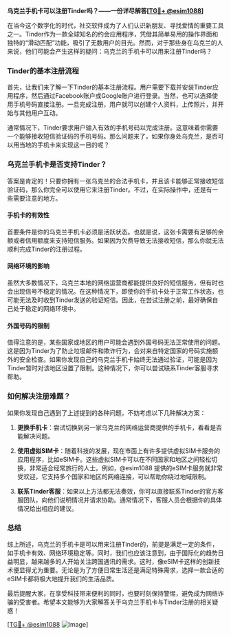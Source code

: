 **乌克兰手机卡可以注册Tinder吗？——一份详尽解答[[TG💪+ @esim1088](https://t.me/s/esim1088)]**

在当今这个数字化的时代，社交软件成为了人们认识新朋友、寻找爱情的重要工具之一。Tinder作为一款全球知名的约会应用程序，凭借其简单易用的操作界面和独特的“滑动匹配”功能，吸引了无数用户的目光。然而，对于那些身在乌克兰的人来说，他们可能会产生这样的疑问：乌克兰的手机卡可以用来注册Tinder吗？

### Tinder的基本注册流程

首先，让我们来了解一下Tinder的基本注册流程。用户需要下载并安装Tinder应用程序，然后通过Facebook账户或Google账户进行登录。当然，也可以选择使用手机号码直接注册。一旦完成注册，用户就可以创建个人资料，上传照片，并开始与其他用户互动。

通常情况下，Tinder要求用户输入有效的手机号码以完成注册。这意味着你需要一个能够接收短信验证码的手机号码。那么问题来了，如果你身处乌克兰，是否可以用当地的手机卡来实现这一目的呢？

### 乌克兰手机卡是否支持Tinder？

答案是肯定的！只要你拥有一张乌克兰的合法手机卡，并且该卡能够正常接收短信验证码，那么你完全可以使用它来注册Tinder。不过，在实际操作中，还是有一些需要注意的地方。

#### 手机卡的有效性

首要条件是你的乌克兰手机卡必须是活跃状态。也就是说，这张卡需要有足够的余额或者信用额度来支持短信服务。如果因为欠费导致无法接收短信，那么你就无法顺利完成Tinder的注册过程。

#### 网络环境的影响

虽然大多数情况下，乌克兰本地的网络运营商都能提供良好的短信服务，但有时也会出现信号不稳定的情况。在这种情况下，即使你的手机卡处于正常工作状态，也可能无法及时收到Tinder发送的验证短信。因此，在尝试注册之前，最好确保自己处于稳定的网络环境中。

#### 外国号码的限制

值得注意的是，某些国家或地区的用户可能会遇到外国号码无法正常使用的问题。这是因为Tinder为了防止垃圾邮件和欺诈行为，会对来自特定国家的号码实施额外的安全检查。如果你发现自己的乌克兰手机卡始终无法通过验证，可能是因为Tinder暂时对该地区设置了限制。这种情况下，你可以尝试联系Tinder客服寻求帮助。

### 如何解决注册难题？

如果你发现自己遇到了上述提到的各种问题，不妨考虑以下几种解决方案：

1. **更换手机卡**：尝试切换到另一家乌克兰的网络运营商提供的手机卡，看看是否能解决问题。
   
2. **使用虚拟SIM卡**：随着科技的发展，现在市面上有许多提供虚拟SIM卡服务的应用程序，比如eSIM卡。这些虚拟SIM卡可以在不同国家和地区之间轻松切换，非常适合经常旅行的人士。例如，@esim1088 提供的eSIM卡服务就非常受欢迎，它支持多个国家和地区的网络连接，可以帮助你绕过地域限制。

3. **联系Tinder客服**：如果以上方法都无法奏效，你可以直接联系Tinder的官方客服团队，向他们说明情况并请求协助。通常情况下，客服人员会根据你的具体情况给出相应的建议。

### 总结

综上所述，乌克兰的手机卡是可以用来注册Tinder的，前提是满足一定的条件，如手机卡有效、网络环境稳定等。同时，我们也应该注意到，由于国际化的趋势日益明显，越来越多的人开始关注跨国通讯的需求。这时，像eSIM卡这样的创新技术便显得尤为重要。无论是为了方便日常生活还是满足特殊需求，选择一款合适的eSIM卡都将极大地提升我们的生活品质。

最后提醒大家，在享受科技带来便利的同时，也要时刻保持警惕，避免成为网络诈骗的受害者。希望本文能够为大家解答关于乌克兰手机卡与Tinder注册的相关疑惑！

[[TG💪+ @esim1088](https://t.me/s/esim1088) ![Image](https://i.postimg.cc/4NQfJmqS/Snipaste-2025-05-13-00-14-12.png)]